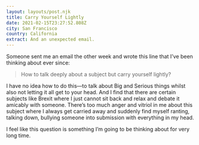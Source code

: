 ```yaml
---
layout: layouts/post.njk
title: Carry Yourself Lightly
date: 2021-02-15T23:27:52.808Z
city: San Francisco
country: California
extract: And an unexpected email.
---
```


Someone sent me an email the other week and wrote this line that I’ve been thinking about ever since:

> How to talk deeply about a subject but carry yourself lightly?

I have no idea how to do this—to talk about Big and Serious things whilst also not letting it all get to your head. And I find that there are certain subjects like Brexit where I just cannot sit back and relax and debate it amicably with someone. There’s too much anger and vitriol in me about this subject where I always get carried away and suddenly find myself ranting, talking down, bullying someone into submission with everything in my head.

I feel like this question is something I’m going to be thinking about for very long time.
